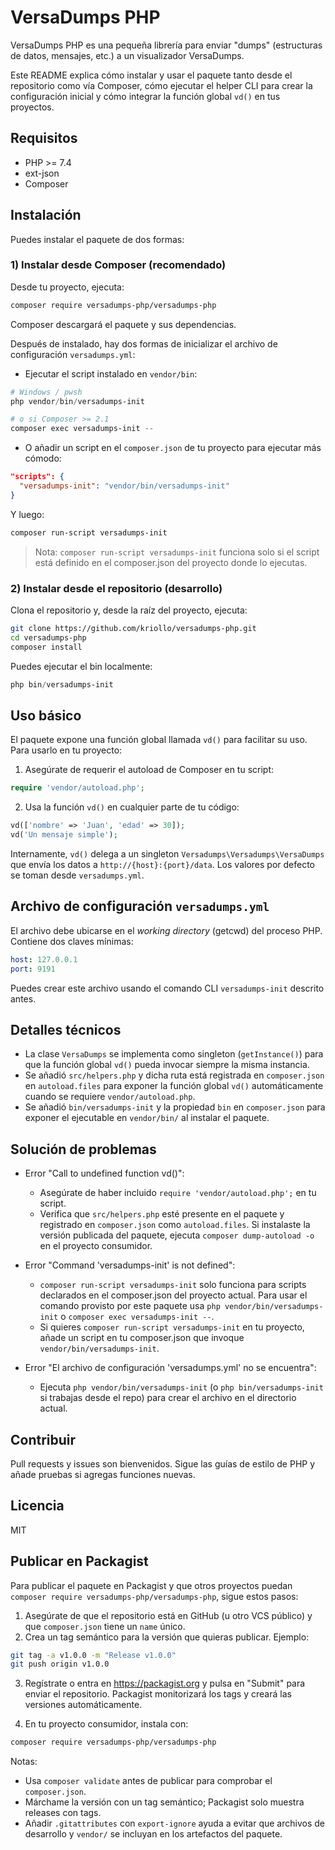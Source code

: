 # VersaDumps PHP

VersaDumps PHP es una pequeña librería para enviar "dumps" (estructuras de datos, mensajes, etc.) a un visualizador VersaDumps.

Este README explica cómo instalar y usar el paquete tanto desde el repositorio como vía Composer, cómo ejecutar el helper CLI para crear la configuración inicial y cómo integrar la función global `vd()` en tus proyectos.

## Requisitos

- PHP >= 7.4
- ext-json
- Composer

## Instalación

Puedes instalar el paquete de dos formas:

### 1) Instalar desde Composer (recomendado)

Desde tu proyecto, ejecuta:

```bash
composer require versadumps-php/versadumps-php
```

Composer descargará el paquete y sus dependencias.

Después de instalado, hay dos formas de inicializar el archivo de configuración `versadumps.yml`:

- Ejecutar el script instalado en `vendor/bin`:

```powershell
# Windows / pwsh
php vendor/bin/versadumps-init

# o si Composer >= 2.1
composer exec versadumps-init --
```

- O añadir un script en el `composer.json` de tu proyecto para ejecutar más cómodo:

```json
"scripts": {
  "versadumps-init": "vendor/bin/versadumps-init"
}
```

Y luego:

```bash
composer run-script versadumps-init
```

> Nota: `composer run-script versadumps-init` funciona solo si el script está definido en el composer.json del proyecto donde lo ejecutas.

### 2) Instalar desde el repositorio (desarrollo)

Clona el repositorio y, desde la raíz del proyecto, ejecuta:

```bash
git clone https://github.com/kriollo/versadumps-php.git
cd versadumps-php
composer install
```

Puedes ejecutar el bin localmente:

```powershell
php bin/versadumps-init
```

## Uso básico

El paquete expone una función global llamada `vd()` para facilitar su uso. Para usarlo en tu proyecto:

1. Asegúrate de requerir el autoload de Composer en tu script:

```php
require 'vendor/autoload.php';
```

2. Usa la función `vd()` en cualquier parte de tu código:

```php
vd(['nombre' => 'Juan', 'edad' => 30]);
vd('Un mensaje simple');
```

Internamente, `vd()` delega a un singleton `Versadumps\Versadumps\VersaDumps` que envía los datos a `http://{host}:{port}/data`. Los valores por defecto se toman desde `versadumps.yml`.

## Archivo de configuración `versadumps.yml`

El archivo debe ubicarse en el *working directory* (getcwd) del proceso PHP. Contiene dos claves mínimas:

```yaml
host: 127.0.0.1
port: 9191
```

Puedes crear este archivo usando el comando CLI `versadumps-init` descrito antes.

## Detalles técnicos

- La clase `VersaDumps` se implementa como singleton (`getInstance()`) para que la función global `vd()` pueda invocar siempre la misma instancia.
- Se añadió `src/helpers.php` y dicha ruta está registrada en `composer.json` en `autoload.files` para exponer la función global `vd()` automáticamente cuando se requiere `vendor/autoload.php`.
- Se añadió `bin/versadumps-init` y la propiedad `bin` en `composer.json` para exponer el ejecutable en `vendor/bin/` al instalar el paquete.

## Solución de problemas

- Error "Call to undefined function vd()":
  - Asegúrate de haber incluido `require 'vendor/autoload.php';` en tu script.
  - Verifica que `src/helpers.php` esté presente en el paquete y registrado en `composer.json` como `autoload.files`. Si instalaste la versión publicada del paquete, ejecuta `composer dump-autoload -o` en el proyecto consumidor.

- Error "Command 'versadumps-init' is not defined":
  - `composer run-script versadumps-init` solo funciona para scripts declarados en el composer.json del proyecto actual. Para usar el comando provisto por este paquete usa `php vendor/bin/versadumps-init` o `composer exec versadumps-init --`.
  - Si quieres `composer run-script versadumps-init` en tu proyecto, añade un script en tu composer.json que invoque `vendor/bin/versadumps-init`.

- Error "El archivo de configuración 'versadumps.yml' no se encuentra":
  - Ejecuta `php vendor/bin/versadumps-init` (o `php bin/versadumps-init` si trabajas desde el repo) para crear el archivo en el directorio actual.

## Contribuir

Pull requests y issues son bienvenidos. Sigue las guías de estilo de PHP y añade pruebas si agregas funciones nuevas.

## Licencia

MIT

## Publicar en Packagist

Para publicar el paquete en Packagist y que otros proyectos puedan `composer require versadumps-php/versadumps-php`, sigue estos pasos:

1. Asegúrate de que el repositorio está en GitHub (u otro VCS público) y que `composer.json` tiene un `name` único.
2. Crea un tag semántico para la versión que quieras publicar. Ejemplo:

```bash
git tag -a v1.0.0 -m "Release v1.0.0"
git push origin v1.0.0
```

3. Regístrate o entra en https://packagist.org y pulsa en "Submit" para enviar el repositorio. Packagist monitorizará los tags y creará las versiones automáticamente.

4. En tu proyecto consumidor, instala con:

```bash
composer require versadumps-php/versadumps-php
```

Notas:
- Usa `composer validate` antes de publicar para comprobar el `composer.json`.
- Márchame la versión con un tag semántico; Packagist solo muestra releases con tags.
- Añadir `.gitattributes` con `export-ignore` ayuda a evitar que archivos de desarrollo y `vendor/` se incluyan en los artefactos del paquete.
